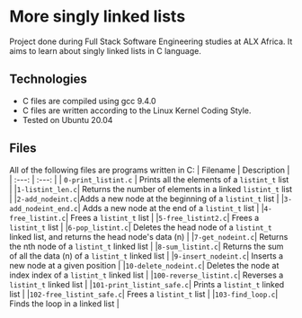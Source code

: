 # More singly linked lists
Project done during Full Stack Software Engineering studies at ALX Africa. It aims to learn about singly linked lists in C language.
## Technologies
- C files are compiled using gcc 9.4.0
- C files are written according to the Linux Kernel Coding Style.
- Tested on Ubuntu 20.04
## Files
All of the following files are programs written in C:
| Filename | Description |
| :---: |  :---: |
| `0-print_listint.c`  | Prints all the elements of a ``listint_t`` list |
|`1-listint_len.c`| Returns the number of elements in a linked `listint_t` list |
|` 2-add_nodeint.c `|Adds a new node at the beginning of a `listint_t` list |
|` 3-add_nodeint_end.c `| Adds a new node at the end of a `listint_t` list |
|` 4-free_listint.c `| Frees a `listint_t` list |
|` 5-free_listint2.c `| Frees a `listint_t` list |
|` 6-pop_listint.c `| Deletes the head node of a `listint_t` linked list, and returns the head node's data (n) |
|` 7-get_nodeint.c `| Returns the nth node of a `listint_t` linked list |
|` 8-sum_listint.c `| Returns the sum of all the data (n) of a `listint_t` linked list |
|` 9-insert_nodeint.c `| Inserts a new node at a given position |
|` 10-delete_nodeint.c `| Deletes the node at index index of a `listint_t` linked list |
|` 100-reverse_listint.c `| Reverses a `listint_t` linked list |
|` 101-print_listint_safe.c `| Prints a `listint_t` linked list |
|` 102-free_listint_safe.c `| Frees a `listint_t` list |
|` 103-find_loop.c `| Finds the loop in a linked list |
